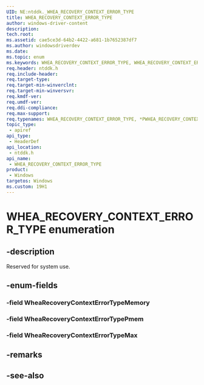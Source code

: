 ```yaml
---
UID: NE:ntddk._WHEA_RECOVERY_CONTEXT_ERROR_TYPE
title: WHEA_RECOVERY_CONTEXT_ERROR_TYPE
author: windows-driver-content
description: 
tech.root:
ms.assetid: cae5ce3d-64b2-4422-a681-1b7652387df7
ms.author: windowsdriverdev
ms.date: 
ms.topic: enum
ms.keywords: WHEA_RECOVERY_CONTEXT_ERROR_TYPE, WHEA_RECOVERY_CONTEXT_ERROR_TYPE, *PWHEA_RECOVERY_CONTEXT_ERROR_TYPE, 
req.header: ntddk.h
req.include-header:
req.target-type:
req.target-min-winverclnt:
req.target-min-winversvr:
req.kmdf-ver:
req.umdf-ver:
req.ddi-compliance:
req.max-support:
req.typenames: WHEA_RECOVERY_CONTEXT_ERROR_TYPE, *PWHEA_RECOVERY_CONTEXT_ERROR_TYPE
topic_type: 
 - apiref
api_type: 
 - HeaderDef
api_location: 
 - ntddk.h
api_name: 
 - WHEA_RECOVERY_CONTEXT_ERROR_TYPE
product: 
 - Windows
targetos: Windows
ms.custom: 19H1
---
```


# WHEA_RECOVERY_CONTEXT_ERROR_TYPE enumeration

## -description

Reserved for system use.

## -enum-fields

### -field WheaRecoveryContextErrorTypeMemory 
### -field WheaRecoveryContextErrorTypePmem 
### -field WheaRecoveryContextErrorTypeMax 

## -remarks

## -see-also
